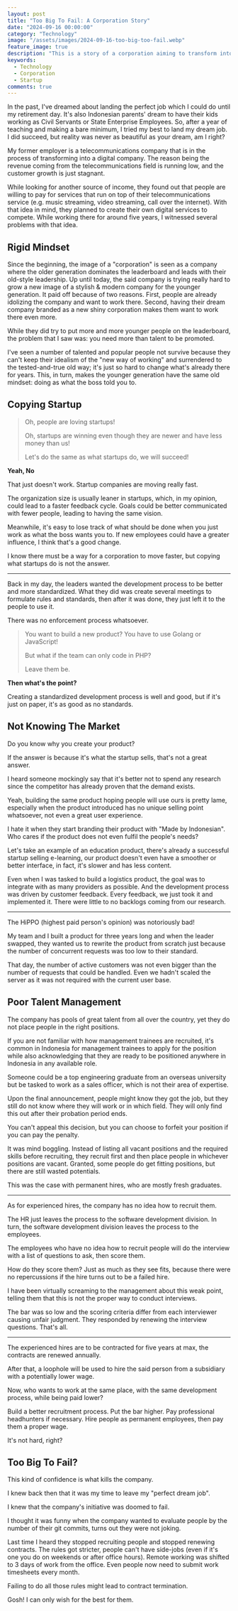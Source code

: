 ```yaml
---
layout: post
title: "Too Big To Fail: A Corporation Story"
date: "2024-09-16 00:00:00"
category: "Technology"
image: "/assets/images/2024-09-16-too-big-too-fail.webp"
feature_image: true
description: "This is a story of a corporation aiming to transform into a digital company. Despite investmenting a big sum in new technology and hiring new talents, their efforts are undermined by outdated practices."
keywords:
  - Technology
  - Corporation
  - Startup
comments: true
---
```


In the past, I've dreamed about landing the perfect job which I could do until my retirement day. It's also Indonesian parents' dream to have their kids working as Civil Servants or State Enterprise Employees. So, after a year of teaching and making a bare minimum, I tried my best to land my dream job. I did succeed, but reality was never as beautiful as your dream, am I right?

My former employer is a telecommunications company that is in the process of transforming into a digital company. The reason being the revenue coming from the telecommunications field is running low, and the customer growth is just stagnant.

While looking for another source of income, they found out that people are willing to pay for services that run on top of their telecommunications service (e.g. music streaming, video streaming, call over the internet). With that idea in mind, they planned to create their own digital services to compete. While working there for around five years, I witnessed several problems with that idea.

## Rigid Mindset

Since the beginning, the image of a "corporation" is seen as a company where the older generation dominates the leaderboard and leads with their old-style leadership. Up until today, the said company is trying really hard to grow a new image of a stylish & modern company for the younger generation. It paid off because of two reasons. First, people are already idolizing the company and want to work there. Second, having their dream company branded as a new shiny corporation makes them want to work there even more.

While they did try to put more and more younger people on the leaderboard, the problem that I saw was: you need more than talent to be promoted.

I've seen a number of talented and popular people not survive because they can't keep their idealism of the "new way of working" and surrendered to the tested-and-true old way; it's just so hard to change what's already there for years. This, in turn, makes the younger generation have the same old mindset: doing as what the boss told you to.

## Copying Startup

> Oh, people are loving startups!
>
> Oh, startups are winning even though they are newer and have less money than us!
>
> Let's do the same as what startups do, we will succeed!

**Yeah, No**

That just doesn't work. Startup companies are moving really fast.

The organization size is usually leaner in startups, which, in my opinion, could lead to a faster feedback cycle. Goals could be better communicated with fewer people, leading to having the same vision. 

Meanwhile, it's easy to lose track of what should be done when you just work as what the boss wants you to. If new employees could have a greater influence, I think that's a good change.

I know there must be a way for a corporation to move faster, but copying what startups do is not the answer.

---

Back in my day, the leaders wanted the development process to be better and more standardized. What they did was create several meetings to formulate rules and standards, then after it was done, they just left it to the people to use it.

There was no enforcement process whatsoever.

> You want to build a new product? You have to use Golang or JavaScript!
>
> But what if the team can only code in PHP?
>
> Leave them be.

**Then what's the point?**

Creating a standardized development process is well and good, but if it's just on paper, it's as good as no standards.

## Not Knowing The Market

Do you know why you create your product?

If the answer is because it's what the startup sells, that's not a great answer.

I heard someone mockingly say that it's better not to spend any research since the competitor has already proven that the demand exists.

Yeah, building the same product hoping people will use ours is pretty lame, especially when the product introduced has no unique selling point whatsoever, not even a great user experience.

I hate it when they start branding their product with "Made by Indonesian". Who cares if the product does not even fulfil the people's needs? 

Let's take an example of an education product, there's already a successful startup selling e-learning, our product doesn't even have a smoother or better interface, in fact, it's slower and has less content.

Even when I was tasked to build a logistics product, the goal was to integrate with as many providers as possible. And the development process was driven by customer feedback. Every feedback, we just took it and implemented it. There were little to no backlogs coming from our research.

---

The HiPPO (highest paid person's opinion) was notoriously bad! 

My team and I built a product for three years long and when the leader swapped, they wanted us to rewrite the product from scratch just because the number of concurrent requests was too low to their standard. 

That day, the number of active customers was not even bigger than the number of requests that could be handled. Even we hadn't scaled the server as it was not required with the current user base.

## Poor Talent Management

The company has pools of great talent from all over the country, yet they do not place people in the right positions.

If you are not familiar with how management trainees are recruited, it's common in Indonesia for management trainees to apply for the position while also acknowledging that they are ready to be positioned anywhere in Indonesia in any available role.

Someone could be a top engineering graduate from an overseas university but be tasked to work as a sales officer, which is not their area of expertise.

Upon the final announcement, people might know they got the job, but they still do not know where they will work or in which field. They will only find this out after their probation period ends.

You can't appeal this decision, but you can choose to forfeit your position if you can pay the penalty.

It was mind boggling. Instead of listing all vacant positions and the required skills before recruiting, they recruit first and then place people in whichever positions are vacant. Granted, some people do get fitting positions, but there are still wasted potentials.

This was the case with permanent hires, who are mostly fresh graduates.

---

As for experienced hires, the company has no idea how to recruit them.

The HR just leaves the process to the software development division. In turn, the software development division leaves the process to the employees.

The employees who have no idea how to recruit people will do the interview with a list of questions to ask, then score them.

How do they score them? Just as much as they see fits, because there were no repercussions if the hire turns out to be a failed hire.

I have been virtually screaming to the management about this weak point, telling them that this is not the proper way to conduct interviews.

The bar was so low and the scoring criteria differ from each interviewer causing unfair judgment. They responded by renewing the interview questions. That's all.

---

The experienced hires are to be contracted for five years at max, the contracts are renewed annually.

After that, a loophole will be used to hire the said person from a subsidiary with a potentially lower wage. 

Now, who wants to work at the same place, with the same development process, while being paid lower?

Build a better recruitment process. Put the bar higher. Pay professional headhunters if necessary. Hire people as permanent employees, then pay them a proper wage.

It's not hard, right?

## Too Big To Fail?

This kind of confidence is what kills the company.

I knew back then that it was my time to leave my "perfect dream job".

I knew that the company's initiative was doomed to fail.

I thought it was funny when the company wanted to evaluate people by the number of their git commits, turns out they were not joking.

Last time I heard they stopped recruiting people and stopped renewing contracts. The rules got stricter, people can't have side-jobs (even if it's one you do on weekends or after office hours). Remote working was shifted to 3 days of work from the office. Even people now need to submit work timesheets every month.

Failing to do all those rules might lead to contract termination. 

Gosh! I can only wish for the best for them.